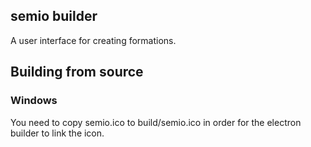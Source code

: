 ## semio builder

A user interface for creating formations.

## Building from source
### Windows
You need to copy semio.ico to build/semio.ico in order for the electron builder to link the icon.